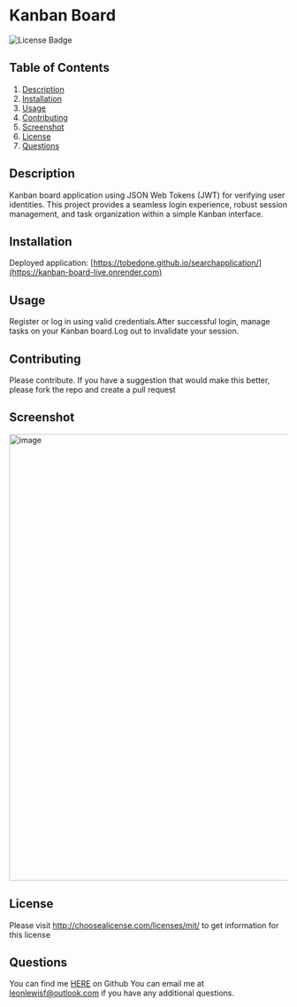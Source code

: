 # Kanban Board
![License Badge](https://shields.io/badge/license-MIT_License-blue)
## Table of Contents
1. [Description](#description)
2. [Installation](#installation)
3. [Usage](#usage)
4. [Contributing](#contributing)
5. [Screenshot](#Screenshot)
6. [License](#license)
7. [Questions](#questions)

## Description
Kanban board application using JSON Web Tokens (JWT) for verifying user identities. This project provides a seamless login experience, robust session management, and task organization within a simple Kanban interface.
## Installation
Deployed application: [https://tobedone.github.io/searchapplication/](https://kanban-board-live.onrender.com)
## Usage
Register or log in using valid credentials.After successful login, manage tasks on your Kanban board.Log out to invalidate your session.
## Contributing
Please contribute. If you have a suggestion that would make this better, please fork the repo and create a pull request
## Screenshot
<img width="806" alt="image" src="https://github.com/user-attachments/assets/595040ec-20f8-40c4-99a6-a377881087ca" />

## License
Please visit http://choosealicense.com/licenses/mit/ to get information for this license
## Questions
You can find me [HERE](https://github.com/leonlewisf) on Github
You can email me at leonlewisf@outlook.com if you have any additional questions.
